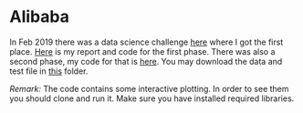 # Alibaba

In Feb 2019 there was a data science challenge [here](http://autdmc.ir) where I got the first place. [Here](BD_Code_and_Report.ipynb) is my report and code for the first phase. There was also a second phase, my code for that is [here](BD_Code_Phase2.ipynb). You may download the data and test file in [this](Files) folder.

*Remark:* The code contains some interactive plotting. In order to see them you should clone and run it. Make sure you have installed required libraries.

